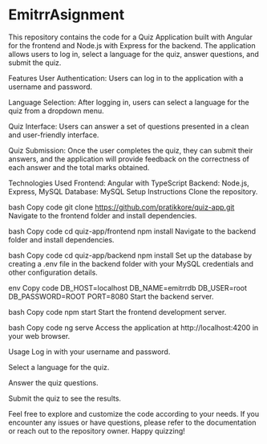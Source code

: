 # EmitrrAsignment

This repository contains the code for a Quiz Application built with Angular for the frontend and Node.js with Express for the backend. The application allows users to log in, select a language for the quiz, answer questions, and submit the quiz.

Features
User Authentication: Users can log in to the application with a username and password.

Language Selection: After logging in, users can select a language for the quiz from a dropdown menu.

Quiz Interface: Users can answer a set of questions presented in a clean and user-friendly interface.

Quiz Submission: Once the user completes the quiz, they can submit their answers, and the application will provide feedback on the correctness of each answer and the total marks obtained.

Technologies Used
Frontend: Angular with TypeScript
Backend: Node.js, Express, MySQL
Database: MySQL
Setup Instructions
Clone the repository.

bash
Copy code
git clone https://github.com/pratikkore/quiz-app.git
Navigate to the frontend folder and install dependencies.

bash
Copy code
cd quiz-app/frontend
npm install
Navigate to the backend folder and install dependencies.

bash
Copy code
cd quiz-app/backend
npm install
Set up the database by creating a .env file in the backend folder with your MySQL credentials and other configuration details.

env
Copy code
DB_HOST=localhost
DB_NAME=emitrrdb
DB_USER=root
DB_PASSWORD=ROOT
PORT=8080
Start the backend server.

bash
Copy code
npm start
Start the frontend development server.

bash
Copy code
ng serve
Access the application at http://localhost:4200 in your web browser.

Usage
Log in with your username and password.

Select a language for the quiz.

Answer the quiz questions.

Submit the quiz to see the results.

Feel free to explore and customize the code according to your needs. If you encounter any issues or have questions, please refer to the documentation or reach out to the repository owner. Happy quizzing!






